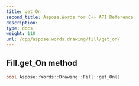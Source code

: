 ```yaml
---
title: get_On
second_title: Aspose.Words for C++ API Reference
description: 
type: docs
weight: 118
url: /cpp/aspose.words.drawing/fill/get_on/
---
```

## Fill.get_On method




```cpp
bool Aspose::Words::Drawing::Fill::get_On()
```

